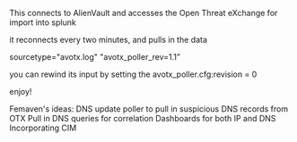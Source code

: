 This connects to AlienVault and accesses the Open Threat eXchange for import into splunk

it reconnects every two minutes, and pulls in the data

sourcetype="avotx.log" "avotx_poller_rev=1.1”

you can rewind its input by setting the avotx_poller.cfg:revision = 0


enjoy!

Femaven's ideas:
DNS 
  update poller to pull in suspicious DNS records from OTX
  Pull in DNS queries for correlation
Dashboards for both IP and DNS
Incorporating CIM
